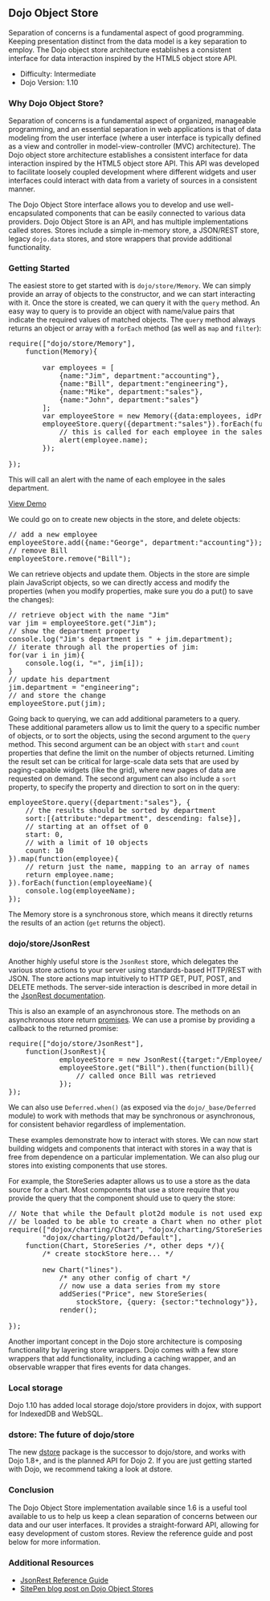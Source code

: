 ## Dojo Object Store

Separation of concerns is a fundamental aspect of good programming. Keeping presentation distinct from the data model is a key separation to employ. The Dojo object store architecture establishes a consistent interface for data interaction inspired by the HTML5 object store API.

*   <span>Difficulty:</span> Intermediate
*   <span>Dojo Version:</span> 1.10

### Why Dojo Object Store?

Separation of concerns is a fundamental aspect of organized, manageable programming, and an essential separation in web applications is that of data modeling from the user interface (where a user interface is typically defined as a view and controller in model-view-controller (MVC) architecture). The Dojo object store architecture establishes a consistent interface for data interaction inspired by the HTML5 object store API. This API was developed to facilitate loosely coupled development where different widgets and user interfaces could interact with data from a variety of sources in a consistent manner.

The Dojo Object Store interface allows you to develop and use well-encapsulated components that can be easily connected to various data providers. Dojo Object Store is an API, and has multiple implementations called stores. Stores include a simple in-memory store, a JSON/REST store, legacy `dojo.data` stores, and store wrappers that provide additional functionality.

### Getting Started

The easiest store to get started with is `dojo/store/Memory`. We can simply provide an array of objects to the constructor, and we can start interacting with it. Once the store is created, we can query it with the `query` method. An easy way to query is to provide an object with name/value pairs that indicate the required values of matched objects. The `query` method always returns an object or array with a `forEach` method (as well as `map` and `filter`):

<pre class="brush: js;">
require(["dojo/store/Memory"],
	function(Memory){

		var employees = [
			{name:"Jim", department:"accounting"},
			{name:"Bill", department:"engineering"},
			{name:"Mike", department:"sales"},
			{name:"John", department:"sales"}
		];
		var employeeStore = new Memory({data:employees, idProperty: "name"});
		employeeStore.query({department:"sales"}).forEach(function(employee){
			// this is called for each employee in the sales department
			alert(employee.name);
		});

});
</pre>


This will call an alert with the name of each employee in the sales department.

[View Demo](demo/demo.php)

We could go on to create new objects in the store, and delete objects:

<pre class="brush: js;">
// add a new employee
employeeStore.add({name:"George", department:"accounting"});
// remove Bill
employeeStore.remove("Bill");
</pre>


We can retrieve objects and update them. Objects in the store are simple plain JavaScript objects, so we can directly access and modify the properties (when you modify properties, make sure you do a put() to save the changes):

<pre class="brush: js;">
// retrieve object with the name "Jim"
var jim = employeeStore.get("Jim");
// show the department property
console.log("Jim's department is " + jim.department);
// iterate through all the properties of jim:
for(var i in jim){
	console.log(i, "=", jim[i]);
}
// update his department
jim.department = "engineering";
// and store the change
employeeStore.put(jim);
</pre>


Going back to querying, we can add additional parameters to a query. These additional parameters allow us to limit the query to a specific number of objects, or to sort the objects, using the second argument to the `query` method. This second argument can be an object with `start` and `count` properties that define the limit on the number of objects returned. Limiting the result set can be critical for large-scale data sets that are used by paging-capable widgets (like the grid), where new pages of data are requested on demand. The second argument can also include a `sort` property, to specify the property and direction to sort on in the query:

<pre class="brush: js;">
employeeStore.query({department:"sales"}, {
	// the results should be sorted by department
	sort:[{attribute:"department", descending: false}],
	// starting at an offset of 0
	start: 0,
	// with a limit of 10 objects
	count: 10
}).map(function(employee){
	// return just the name, mapping to an array of names
	return employee.name;
}).forEach(function(employeeName){
	console.log(employeeName);
});
</pre>


The Memory store is a synchronous store, which means it directly returns the results of an action (`get` returns the object).

### dojo/store/JsonRest

Another highly useful store is the `JsonRest` store, which delegates the various store actions to your server using standards-based HTTP/REST with JSON. The store actions map intuitively to HTTP GET, PUT, POST, and DELETE methods. The server-side interaction is described in more detail in the [JsonRest documentation](/reference-guide/1.10/dojo/store/JsonRest.html).

This is also an example of an asynchronous store. The methods on an asynchronous store return [promises](../promises/). We can use a promise by providing a callback to the returned promise:

<pre class="brush: js;">
require(["dojo/store/JsonRest"],
	function(JsonRest){
            employeeStore = new JsonRest({target:"/Employee/"});
            employeeStore.get("Bill").then(function(bill){
				// called once Bill was retrieved
            });
});
</pre>


We can also use `Deferred.when()` (as exposed via the `dojo/_base/Deferred` module) to work with methods that may be synchronous or asynchronous, for consistent behavior regardless of implementation.

These examples demonstrate how to interact with stores. We can now start building widgets and components that interact with stores in a way that is free from dependence on a particular implementation. We can also plug our stores into existing components that use stores.

For example, the StoreSeries adapter allows us to use a store as the data source for a chart. Most components that use a store require that you provide the query that the component should use to query the store:

<pre class="brush: js;">
// Note that while the Default plot2d module is not used explicitly, it needs to
// be loaded to be able to create a Chart when no other plot is specified.
require(["dojox/charting/Chart", "dojox/charting/StoreSeries" /*, other deps */,
		"dojox/charting/plot2d/Default"],
	function(Chart, StoreSeries /*, other deps */){
		/* create stockStore here... */

		new Chart("lines").
			/* any other config of chart */
			// now use a data series from my store
			addSeries("Price", new StoreSeries(
				stockStore, {query: {sector:"technology"}}, "price")).
			render();

});
</pre>


Another important concept in the Dojo store architecture is composing functionality by layering store wrappers. Dojo comes with a few store wrappers that add functionality, including a caching wrapper, and an observable wrapper that fires events for data changes.

### Local storage

Dojo 1.10 has added local storage dojo/store providers in dojox, with support for IndexedDB and WebSQL.

### dstore: The future of dojo/store

The new [dstore](https://github.com/sitepen/dstore) package is the successor to dojo/store, and works with Dojo 1.8+, and is the planned API for Dojo 2. If you are just getting started with Dojo, we recommend taking a look at dstore.

### Conclusion

The Dojo Object Store implementation available since 1.6 is a useful tool available to us to help us keep a clean separation of concerns between our data and our user interfaces. It provides a straight-forward API, allowing for easy development of custom stores. Review the reference guide and post below for more information.

### Additional Resources

*   [JsonRest Reference Guide](/reference-guide/1.10/dojo/store/JsonRest.html)
*   [SitePen blog post on Dojo Object Stores](https://www.sitepen.com/blog/2011/02/15/dojo-object-stores/)